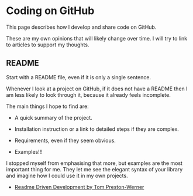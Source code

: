 # Coding on GitHub

This page describes how I develop and share code on GitHub.

These are my own opinions that will likely change over time.
I will try to link to articles to support my thoughts.


## README

Start with a README file, even if it is only a single sentence.

Whenever I look at a project on GitHub, if it does not have a README
then I am less likely to look through it, because it already feels
incomplete.

The main things I hope to find are:

- A quick summary of the project.

- Installation instruction or a link to detailed steps if they are
  complex.

- Requirements, even if they seem obvious.

- Examples!!!

I stopped myself from emphasising that more, but examples are the most
important thing for me.
They let me see the elegant syntax of your library and imagine how I
could use it in my own projects.

- [Readme Driven Development by Tom Preston-Werner](http://tom.preston-werner.com/2010/08/23/readme-driven-development.html)

